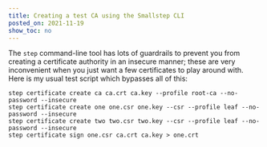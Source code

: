 ```yaml
---
title: Creating a test CA using the Smallstep CLI
posted_on: 2021-11-19
show_toc: no
---
```


The `step` command-line tool has lots of guardrails to prevent you from creating a certificate authority in an insecure manner; these are very inconvenient when you just want a few certificates to play around with. Here is my usual test script which bypasses all of this:

```
step certificate create ca ca.crt ca.key --profile root-ca --no-password --insecure
step certificate create one one.csr one.key --csr --profile leaf --no-password --insecure
step certificate create two two.csr two.key --csr --profile leaf --no-password --insecure
step certificate sign one.csr ca.crt ca.key > one.crt
```
